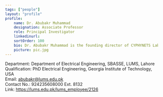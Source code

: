```yaml
---
tags: ["people"]
layout: "profile"
profile:
    name: Dr. Abubakr Muhammad
    designation: Associate Professor
    role: Principal Investigator
    linkedinurl: 
    sortOrder: 100
    bio: Dr. Abubakr Muhammad is the founding director of CYPHYNETS Lab and Associate Professor of Electrical Engineering at LUMS, Pakistan. He is a Jr. Associate Fellow of the International Centre for Theoretical Physics (ICTP), Trieste, Italy and until recently the Secretary NMO in Pakistan for the Institute of Applied Systems Analysis (IIASA), Austria. He received his PhD in Electrical Engineering in 2005 from Georgia Institute of Technology, USA where his PhD thesis won the Sigma Xi Best PhD Dissertation Award. He also received master’s degrees in Mathematics and Electrical Engineering from Georgia Tech. He was a postdoctoral researcher first at the University of Pennsylvania and then at McGill University. In 2008, he established the Laboratory for Cyber Physical Networks and Systems (CYPHYNETS) at LUMS. The Lab does fundamental and applied research in robotics, cyber physical systems and water systems engineering. During his research career, he has spent time as a visiting researcher at UIUC, Stanford, ETH Zurich, KAUST, TU Kaiserslautern, University of Melbourne and ICTP. He is currently leading WIT as director.
    picture: pic.jpg
---
```


Department: Department of Electrical Engineering, SBASSE, LUMS, Lahore  
Qualification: PhD Electrical Engineering, Georgia Institute of Technology, USA  
Email: abubakr@lums.edu.pk  
Contact No.: 924235608000 Ext. 8132  
Link: https://lums.edu.pk/lums_employee/2126  